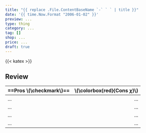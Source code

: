 ```yaml
---
title: "{{ replace .File.ContentBaseName `-` ` ` | title }}"
date: '{{ time.Now.Format "2006-01-02" }}'
preview: ...
type: thing
category: ...
tag: []
shop: ...
price: ...
draft: true
---
```


{{< katex >}}

## Review

| ==Pros \\(\checkmark\\)== | \\(\colorbox{red}{Cons $\chi$}\\) |
| :------------------------ | --------------------------------: |
| ...                       |                               ... |
| ...                       |                               ... |
| ...                       |                               ... |
| ...                       |                               ... |

